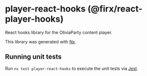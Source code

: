 # player-react-hooks (@firx/react-player-hooks)

React hooks library for the OliviaParty content player.

This library was generated with [Nx](https://nx.dev).

## Running unit tests

Run `nx test player-react-hooks` to execute the unit tests via [Jest](https://jestjs.io).
